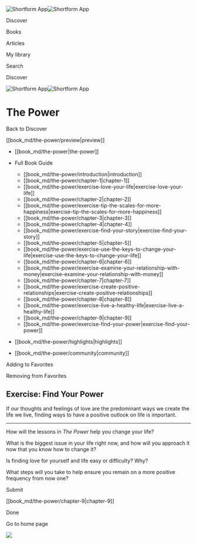 ![Shortform App](/img/logo.36a2399e.svg)![Shortform App](/img/logo-dark.70c1b072.svg)

Discover

Books

Articles

My library

Search

Discover

![Shortform App](/img/logo.36a2399e.svg)![Shortform App](/img/logo-dark.70c1b072.svg)

# The Power

Back to Discover

[[book_md/the-power/preview|preview]]

  * [[book_md/the-power|the-power]]
  * Full Book Guide

    * [[book_md/the-power/introduction|introduction]]
    * [[book_md/the-power/chapter-1|chapter-1]]
    * [[book_md/the-power/exercise-love-your-life|exercise-love-your-life]]
    * [[book_md/the-power/chapter-2|chapter-2]]
    * [[book_md/the-power/exercise-tip-the-scales-for-more-happiness|exercise-tip-the-scales-for-more-happiness]]
    * [[book_md/the-power/chapter-3|chapter-3]]
    * [[book_md/the-power/chapter-4|chapter-4]]
    * [[book_md/the-power/exercise-find-your-story|exercise-find-your-story]]
    * [[book_md/the-power/chapter-5|chapter-5]]
    * [[book_md/the-power/exercise-use-the-keys-to-change-your-life|exercise-use-the-keys-to-change-your-life]]
    * [[book_md/the-power/chapter-6|chapter-6]]
    * [[book_md/the-power/exercise-examine-your-relationship-with-money|exercise-examine-your-relationship-with-money]]
    * [[book_md/the-power/chapter-7|chapter-7]]
    * [[book_md/the-power/exercise-create-positive-relationships|exercise-create-positive-relationships]]
    * [[book_md/the-power/chapter-8|chapter-8]]
    * [[book_md/the-power/exercise-live-a-healthy-life|exercise-live-a-healthy-life]]
    * [[book_md/the-power/chapter-9|chapter-9]]
    * [[book_md/the-power/exercise-find-your-power|exercise-find-your-power]]
  * [[book_md/the-power/highlights|highlights]]
  * [[book_md/the-power/community|community]]



Adding to Favorites 

Removing from Favorites 

## Exercise: Find Your Power

If our thoughts and feelings of love are the predominant ways we create the life we live, finding ways to have a positive outlook on life is important.

* * *

How will the lessons in _The Power_ help you change your life?

What is the biggest issue in your life right now, and how will you approach it now that you know how to change it?

Is finding love for yourself and life easy or difficulty? Why?

What steps will you take to help ensure you remain on a more positive frequency from now one?

Submit 

[[book_md/the-power/chapter-9|chapter-9]]

Done

Go to home page 

![](https://bat.bing.com/action/0?ti=56018282&Ver=2&mid=ed8044a8-21a3-4441-b360-5ed9f244fb05&sid=1711133063fa11eebdec89a8b8ae3bbc&vid=171147a063fa11eea7440fcfeb230d96&vids=0&msclkid=N&pi=0&lg=en-US&sw=800&sh=600&sc=24&nwd=1&tl=Shortform%20%7C%20Book&p=https%3A%2F%2Fwww.shortform.com%2Fapp%2Fbook%2Fthe-power%2Fexercise-find-your-power&r=&lt=320&evt=pageLoad&sv=1&rn=240645)
